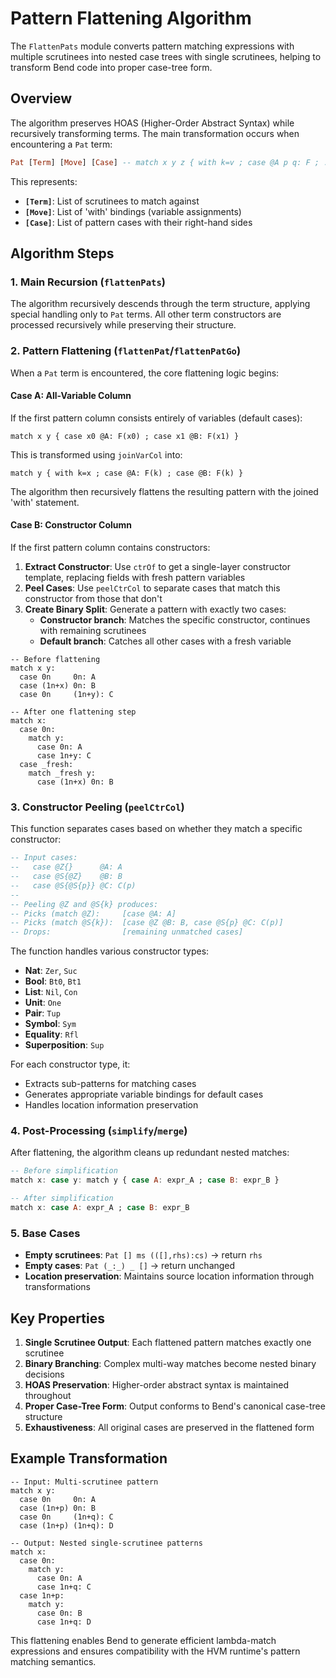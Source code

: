 
# Pattern Flattening Algorithm

The `FlattenPats` module converts pattern matching expressions with multiple scrutinees into nested case trees with single scrutinees, helping to transform Bend code into proper case-tree form.

## Overview

The algorithm preserves HOAS (Higher-Order Abstract Syntax) while recursively transforming terms. The main transformation occurs when encountering a `Pat` term:

```haskell
Pat [Term] [Move] [Case] -- match x y z { with k=v ; case @A p q: F ; ... }
```

This represents:
- **`[Term]`**: List of scrutinees to match against
- **`[Move]`**: List of 'with' bindings (variable assignments)
- **`[Case]`**: List of pattern cases with their right-hand sides

## Algorithm Steps

### 1. Main Recursion (`flattenPats`)

The algorithm recursively descends through the term structure, applying special handling only to `Pat` terms. All other term constructors are processed recursively while preserving their structure.

### 2. Pattern Flattening (`flattenPat`/`flattenPatGo`)

When a `Pat` term is encountered, the core flattening logic begins:

#### Case A: All-Variable Column
If the first pattern column consists entirely of variables (default cases):

```bend
match x y { case x0 @A: F(x0) ; case x1 @B: F(x1) }
```

This is transformed using `joinVarCol` into:

```bend
match y { with k=x ; case @A: F(k) ; case @B: F(k) }
```

The algorithm then recursively flattens the resulting pattern with the joined 'with' statement.

#### Case B: Constructor Column
If the first pattern column contains constructors:

1. **Extract Constructor**: Use `ctrOf` to get a single-layer constructor template, replacing fields with fresh pattern variables
2. **Peel Cases**: Use `peelCtrCol` to separate cases that match this constructor from those that don't
3. **Create Binary Split**: Generate a pattern with exactly two cases:
   - **Constructor branch**: Matches the specific constructor, continues with remaining scrutinees
   - **Default branch**: Catches all other cases with a fresh variable

```bend
-- Before flattening
match x y:
  case 0n     0n: A
  case (1n+x) 0n: B
  case 0n     (1n+y): C

-- After one flattening step
match x:
  case 0n:
    match y:
      case 0n: A
      case 1n+y: C
  case _fresh:
    match _fresh y:
      case (1n+x) 0n: B
```

### 3. Constructor Peeling (`peelCtrCol`)

This function separates cases based on whether they match a specific constructor:

```haskell
-- Input cases:
--   case @Z{}      @A: A
--   case @S{@Z}    @B: B
--   case @S{@S{p}} @C: C(p)
--
-- Peeling @Z and @S{k} produces:
-- Picks (match @Z):     [case @A: A]
-- Picks (match @S{k}):  [case @Z @B: B, case @S{p} @C: C(p)]
-- Drops:                [remaining unmatched cases]
```

The function handles various constructor types:
- **Nat**: `Zer`, `Suc`
- **Bool**: `Bt0`, `Bt1`
- **List**: `Nil`, `Con`
- **Unit**: `One`
- **Pair**: `Tup`
- **Symbol**: `Sym`
- **Equality**: `Rfl`
- **Superposition**: `Sup`

For each constructor type, it:
- Extracts sub-patterns for matching cases
- Generates appropriate variable bindings for default cases
- Handles location information preservation

### 4. Post-Processing (`simplify`/`merge`)

After flattening, the algorithm cleans up redundant nested matches:

```haskell
-- Before simplification
match x: case y: match y { case A: expr_A ; case B: expr_B }

-- After simplification
match x: case A: expr_A ; case B: expr_B
```

### 5. Base Cases

- **Empty scrutinees**: `Pat [] ms (([],rhs):cs)` → return `rhs`
- **Empty cases**: `Pat (_:_) _ []` → return unchanged
- **Location preservation**: Maintains source location information through transformations

## Key Properties

1. **Single Scrutinee Output**: Each flattened pattern matches exactly one scrutinee
2. **Binary Branching**: Complex multi-way matches become nested binary decisions
3. **HOAS Preservation**: Higher-order abstract syntax is maintained throughout
4. **Proper Case-Tree Form**: Output conforms to Bend's canonical case-tree structure
5. **Exhaustiveness**: All original cases are preserved in the flattened form

## Example Transformation

```bend
-- Input: Multi-scrutinee pattern
match x y:
  case 0n     0n: A
  case (1n+p) 0n: B
  case 0n     (1n+q): C
  case (1n+p) (1n+q): D

-- Output: Nested single-scrutinee patterns
match x:
  case 0n:
    match y:
      case 0n: A
      case 1n+q: C
  case 1n+p:
    match y:
      case 0n: B
      case 1n+q: D
```

This flattening enables Bend to generate efficient lambda-match expressions and ensures compatibility with the HVM runtime's pattern matching semantics.
